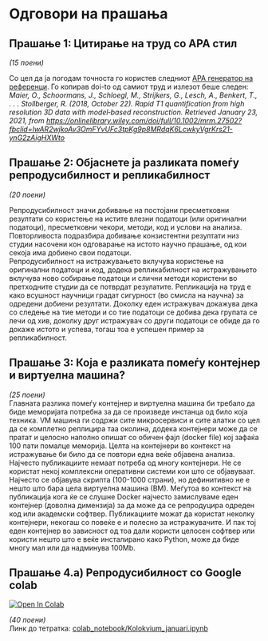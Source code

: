 # Одговори на прашања
## Прашање 1: Цитирање на труд со APA стил
*(15 поени)*<br>

Со цел да ја погодам точноста го користев следниот [APA генератор на референци](https://www.citationmachine.net/).
Го копирав doi-to од самиот труд и излезот беше следен:
<br>
<i> Maier, O., Schoormans, J., Schloegl, M., Strijkers, G., Lesch, A., Benkert, T., . . . Stollberger, R. (2018, October 22). Rapid T1 quantification from high resolution 3D data with model‐based reconstruction. Retrieved January 23, 2021, 
from https://onlinelibrary.wiley.com/doi/full/10.1002/mrm.27502?fbclid=IwAR2wjkoAv3OmFYvUFc3tpKg9p8MRdqK6LcwkyVgrKrs21-ynG2zAigHXWto </i>


## Прашање 2: Објаснете ја разликата помеѓу репродусибилност и репликабилност 
*(20 поени)*<br>

Репродусибилност значи добивање на постојани пресметковни резултати со користење на истите влезни податоци (или оригинални податоци), пресметковни чекори, методи, код и услови на анализа. 
Повторливоста подразбира добивање конзистентни резултати низ студии насочени кон одговарање на истото научно прашање, од кои секоја има добиено свои податоци.
<br>
Репродусибилност на истражувањето вклучува користење на оригинални податоци и код, додека репликабилност на истражувањето вклучува ново собирање податоци и слични методи користени во претходните студии да се потврдат резулатите. 
Репликација на труд е како всушност научници градат сигурност (во смисла на научна) за одредени добиени резултати. Доколку еден истражувач докажува дека со следење на тие методи и со тие податоци се добива дека групата се лечи од хив, 
доколку друг истражувач со други податоци се обиде да го докаже истото и успева, тогаш тоа е успешен пример за репликабилност.

## Прашање 3: Која е разликата помеѓу контејнер и виртуелна машина? 
*(25 поени)* <br>
Главната разлика помеѓу контејнер и виртуелна машина би требало да биде меморијата потребна за да се произведе инстанца од било која техника. VM машина ги содржи сите микросервиси и сите алатки со цел да се комплетно реплицира таа околина, 
додека контејнери може да се пратат и целосно наполно опишат со обичен фајл (docker file) кој зафаќа 100 пати помалце меморија. Целта на контејнери во контекст на истражување би било да се повтори една веќе објавена анализа. 
Најчесто публикациите немаат потреба од многу контејнери. Не се користат некој комплексни оперативни системи кои што се објавуваат. Најчесто се објавува скрипта (100-1000 страни), но дефинитивно не е нешто што бара цела виртуелна машина (ВМ). 
Меѓутоа во контекст на публикација кога ќе се слушне Docker најчесто замислуваме еден контејнер (доволна димензија) за да може да се репродуцира одреден код или академски софтвер. 
Публикациите можат да користат неколку контејнери, некогаш со повеќе е и полесно за истражувачите. И пак тој еден контејнер во зависност од тоа дали користи целосен софтвер или користи нешто што е веќе инсталирано како Python, може да биде многу мал или да надминува 100Mb. 


## Прашање 4.а) Репродусибилност со Google colab  
 [![Open In Colab](https://colab.research.google.com/assets/colab-badge.svg)](https://colab.research.google.com/drive/1U83kxeCRj55i0NC6n4o-s1XqVl4FWzpu?usp=sharing)
 
 *(40 поени)* <br>
Линк до тетратка: [colab_notebook/Kolokvium_januari.ipynb](https://colab.research.google.com/drive/1U83kxeCRj55i0NC6n4o-s1XqVl4FWzpu?usp=sharing)

